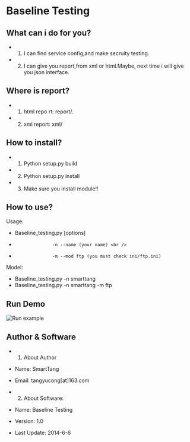 Baseline Testing
=========================================

What can i do for you?
---------------------------
- 1) I can find service config,and make secruity testing.
- 2) I can give you report,from xml or html.Maybe,
	next time i will give you json interface.

Where is report?
--------------------------
- 1) html repo rt: report/.
- 2) xml report: xml/

How to install?
--------------------------
- 1) Python setup.py build
- 2) Python setup.py install
- 3) Make sure you install module!!


How to use?
--------------------------
Usage:<br/>
- Baseline_testing.py [options] <br />
- 					-n --name (your name) <br />
-					-m --mod ftp (you must check ini/ftp.ini)
Model:<br />
- Baseline_testing.py -n smarttang <br />
- Baseline_testing.py -n smarttang -m ftp <br />

Run Demo
-------------------------
<img style="max-width:100%;" title="Run example" alt="Run example" src="https://raw.githubusercontent.com/smarttang/baseline_testing/master/pic/image.png">

Author & Software
--------------------------
- 1) About Author
-  Name: SmartTang
-  Email: tangyucong[at]163.com

- 2) About Software:
-  Name: Baseline Testing
-  Version: 1.0
-  Last Update: 2014-6-6

